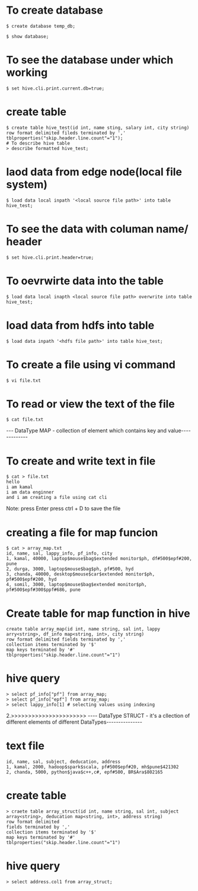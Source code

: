 # To create database
    $ create database temp_db; 

    $ show database;
# To see the database under which working
    $ set hive.cli.print.current.db=true;

# create table
    $ create table hive_test(id int, name sting, salary int, city string)
    row format delimited fileds terminated by ','
    tblproperties("skip.header.line.count"="1");
    # To describe hive table
    > describe formatted hive_test;
    
# laod data from edge node(local file system)
    $ load data local inpath '<local source file path>' into table hive_test;

# To see the data with columan name/ header
    $ set hive.cli.print.header=true;

# To oevrwirte data into the table
    $ load data local inapth <local source file path> overwrite into table hive_test;

# load data from hdfs into table
    $ load data inpath '<hdfs file path>' into table hive_test;

# To create a file using vi command
    $ vi file.txt

# To read or view the text of the file
    $ cat file.txt
--- DataType MAP - collection of element which contains key and value-------------

# To create and write text in file
    $ cat > file.txt
    hello
    i am kamal
    i am data enginner
    and i am creating a file using cat cli
Note:
press Enter
press ctrl + D to save the file

# creating a file for map funcion
    $ cat > array_map.txt
    id, name, sal, lappy_info, pf_info, city
    1, kamal, 40000, laptop$mouse$bag$extended monitor$ph, df#500$epf#200, pune
    2, durga, 3000, laptop$mouse$bag$ph, pf#500, hyd
    3, chanda, 40000, desktop$mouse$car$extended monitor$ph, pf#500$epf#200, hyd
    4, somil, 3000, laptop$mouse$bag$extended monitor$ph, pf#500$epf#300$ppf#686, pune



# Create table for map function in hive
    create table array_map(id int, name string, sal int, lappy arry<string>, df_info map<string, int>, city string)
    row format delimited fields terminated by ','
    collection items terminated by '$'
    map keys terminated by '#'
    tblproperties("skip.header.line.count"="1")

# hive query
    > select pf_info["pf"] from array_map;
    > select pf_info["epf"] from array_map;
    > select lappy_info[1] # selecting values using indexing
    
2.>>>>>>>>>>>>>>>>>>>>>>
---- DataType STRUCT - it's a cllection of different elements of different DataTypes---------------

# text file
    id, name, sal, subject, deducation, address
    1, kamal, 2000, hadoop$spark$scala, pf#500$epf#20, mh$pune$421302
    2, chanda, 5000, python$java$c++,c#, epf#500, BR$Ara$802165

# create table
    > craete table array_struct(id int, name string, sal int, subject array<string>, deducation map<string, int>, address string)
    row format delimited 
    fields terminated by ','
    collection items terminated by '$'
    map keys terminated by '#'
    tblproperties("skip.header.line.count"="1")

# hive query 
    > select address.col1 from array_struct;


